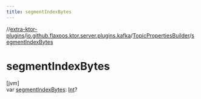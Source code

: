 ```yaml
---
title: segmentIndexBytes
---
```


//[extra-ktor-plugins](../../../index.md)/[io.github.flaxoos.ktor.server.plugins.kafka](../index.md)/[TopicPropertiesBuilder](index.md)/[segmentIndexBytes](segment-index-bytes.md)

# segmentIndexBytes

[jvm]\
var [segmentIndexBytes](segment-index-bytes.md): [Int](https://kotlinlang.org/api/latest/jvm/stdlib/kotlin/-int/index.md)?




